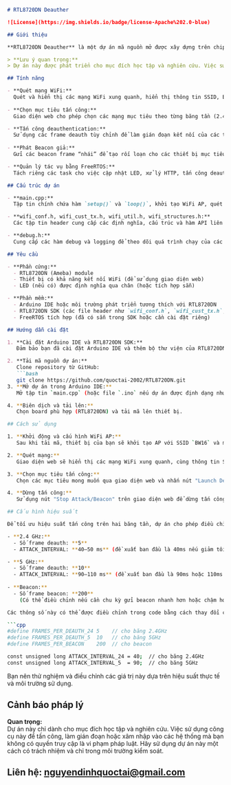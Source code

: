 
```markdown
# RTL8720DN Deauther

![License](https://img.shields.io/badge/license-Apache%202.0-blue)

## Giới thiệu

**RTL8720DN Deauther** là một dự án mã nguồn mở được xây dựng trên chip RTL8720DN (Ameba) với mục tiêu trình diễn các kỹ thuật tấn công deauthentication và beacon flooding trên mạng WiFi. Dự án này được phát triển bằng C/C++ với Arduino framework, sử dụng FreeRTOS để quản lý các tác vụ song song và các API WiFi của RTL8720DN SDK.

> **Lưu ý quan trọng:**  
> Dự án này được phát triển cho mục đích học tập và nghiên cứu. Việc sử dụng nó để tấn công hoặc làm gián đoạn các mạng không thuộc quyền kiểm soát của bạn là vi phạm pháp luật.

## Tính năng

- **Quét mạng WiFi:**  
  Quét và hiển thị các mạng WiFi xung quanh, hiển thị thông tin SSID, BSSID, kênh và RSSI.
  
- **Chọn mục tiêu tấn công:**  
  Giao diện web cho phép chọn các mạng mục tiêu theo từng băng tần (2.4GHz và 5GHz).

- **Tấn công deauthentication:**  
  Sử dụng các frame deauth tùy chỉnh để làm gián đoạn kết nối của các thiết bị mục tiêu.
  
- **Phát Beacon giả:**  
  Gửi các beacon frame “nhái” để tạo rối loạn cho các thiết bị mục tiêu.

- **Quản lý tác vụ bằng FreeRTOS:**  
  Tách riêng các task cho việc cập nhật LED, xử lý HTTP, tấn công deauth và phát beacon nhằm tối ưu hiệu năng và giảm chồng lấn.

## Cấu trúc dự án

- **main.cpp:**  
  Tập tin chính chứa hàm `setup()` và `loop()`, khởi tạo WiFi AP, quét mạng ban đầu và tạo các task FreeRTOS.

- **wifi_conf.h, wifi_cust_tx.h, wifi_util.h, wifi_structures.h:**  
  Các tập tin header cung cấp các định nghĩa, cấu trúc và hàm API liên quan đến WiFi và truyền dữ liệu trên RTL8720DN.

- **debug.h:**  
  Cung cấp các hàm debug và logging để theo dõi quá trình chạy của các tác vụ.

## Yêu cầu

- **Phần cứng:**  
  - RTL8720DN (Ameba) module  
  - Thiết bị có khả năng kết nối WiFi (để sử dụng giao diện web)
  - LED (nếu có) được định nghĩa qua chân (hoặc tích hợp sẵn)

- **Phần mềm:**  
  - Arduino IDE hoặc môi trường phát triển tương thích với RTL8720DN  
  - RTL8720DN SDK (các file header như `wifi_conf.h`, `wifi_cust_tx.h`,… cần được tích hợp)  
  - FreeRTOS tích hợp (đã có sẵn trong SDK hoặc cần cài đặt riêng)

## Hướng dẫn cài đặt

1. **Cài đặt Arduino IDE và RTL8720DN SDK:**  
   Đảm bảo bạn đã cài đặt Arduino IDE và thêm bộ thư viện của RTL8720DN SDK theo hướng dẫn của nhà sản xuất.

2. **Tải mã nguồn dự án:**  
   Clone repository từ GitHub:
   ```bash
   git clone https://github.com/quoctai-2002/RTL8720DN.git
3. **Mở dự án trong Arduino IDE:**  
   Mở tập tin `main.cpp` (hoặc file `.ino` nếu dự án được định dạng như vậy).

4. **Biên dịch và tải lên:**  
   Chọn board phù hợp (RTL8720DN) và tải mã lên thiết bị.

## Cách sử dụng

1. **Khởi động và cấu hình WiFi AP:**  
   Sau khi tải mã, thiết bị của bạn sẽ khởi tạo AP với SSID `BW16` và mật khẩu `deauther`.

2. **Quét mạng:**  
   Giao diện web sẽ hiển thị các mạng WiFi xung quanh, cùng thông tin SSID, BSSID, kênh và RSSI.

3. **Chọn mục tiêu tấn công:**  
   Chọn các mục tiêu mong muốn qua giao diện web và nhấn nút "Launch Deauth" để bắt đầu tấn công deauth hoặc "Launch Beacon" để phát Beacon giả.

4. **Dừng tấn công:**  
   Sử dụng nút "Stop Attack/Beacon" trên giao diện web để dừng tấn công.

## Cấu hình hiệu suất

Để tối ưu hiệu suất tấn công trên hai băng tần, dự án cho phép điều chỉnh số frame gửi và khoảng thời gian giữa các chu kỳ tấn công:

- **2.4 GHz:**
  - Số frame deauth: **5**
  - ATTACK_INTERVAL: **40–50 ms** (đề xuất ban đầu là 40ms nếu giảm tối đa)

- **5 GHz:**
  - Số frame deauth: **10**
  - ATTACK_INTERVAL: **90–110 ms** (đề xuất ban đầu là 90ms hoặc 110ms nếu cần tối ưu)
  
- **Beacon:**
  - Số frame beacon: **200**  
    (Có thể điều chỉnh nếu cần chu kỳ gửi beacon nhanh hơn hoặc chậm hơn)

Các thông số này có thể được điều chỉnh trong code bằng cách thay đổi các định nghĩa:

```cpp
#define FRAMES_PER_DEAUTH_24 5    // cho băng 2.4GHz
#define FRAMES_PER_DEAUTH_5  10   // cho băng 5GHz
#define FRAMES_PER_BEACON    200  // cho beacon

const unsigned long ATTACK_INTERVAL_24 = 40;  // cho băng 2.4GHz
const unsigned long ATTACK_INTERVAL_5  = 90;  // cho băng 5GHz
```

Bạn nên thử nghiệm và điều chỉnh các giá trị này dựa trên hiệu suất thực tế và môi trường sử dụng.

## Cảnh báo pháp lý

**Quan trọng:**  
Dự án này chỉ dành cho mục đích học tập và nghiên cứu. Việc sử dụng công cụ này để tấn công, làm gián đoạn hoặc xâm nhập vào các hệ thống mà bạn không có quyền truy cập là vi phạm pháp luật. Hãy sử dụng dự án này một cách có trách nhiệm và chỉ trong môi trường kiểm soát.

Liên hệ: nguyendinhquoctai@gmail.com
---
